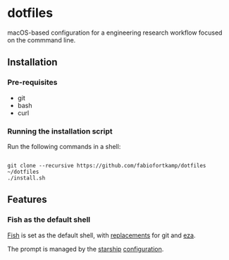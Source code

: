 # dotfiles

macOS-based configuration for a engineering research workflow focused on the commmand line.

## Installation

### Pre-requisites
- git
- bash
- curl

### Running the installation script

Run the following commands in a shell:
```shell

git clone --recursive https://github.com/fabiofortkamp/dotfiles ~/dotfiles
./install.sh
```

## Features

### Fish as the default shell

[Fish](https://fishshell.com/) is set as the default shell, with [replacements](./fish/.config/fish/config.fish)
for git and [eza](https://github.com/eza-community/eza).

The prompt is managed by the [starship](https://starship.rs/guide/) [configuration](./starship/.config/starship.toml).

